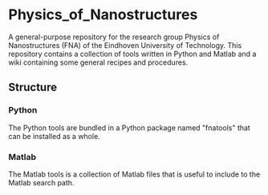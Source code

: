 # Physics_of_Nanostructures
A general-purpose repository for the research group Physics of Nanostructures (FNA) of the Eindhoven University of Technology. 
This repository contains a collection of tools written in Python and Matlab and a wiki containing some general recipes and procedures.

## Structure
### Python
The Python tools are bundled in a Python package named "fnatools" that can be installed as a whole.

### Matlab
The Matlab tools is a collection of Matlab files that is useful to include to the Matlab search path.
